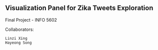 ## Visualization Panel for Zika Tweets Exploration 
Final Project - INFO 5602

Collaborators:

	Linzi Xing
	Hayeong Song
